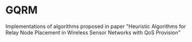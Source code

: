 # GQRM
Implementations of algorithms proposed in paper "Heuristic Algorithms for Relay Node Placement in Wireless Sensor Networks with QoS Provision"
